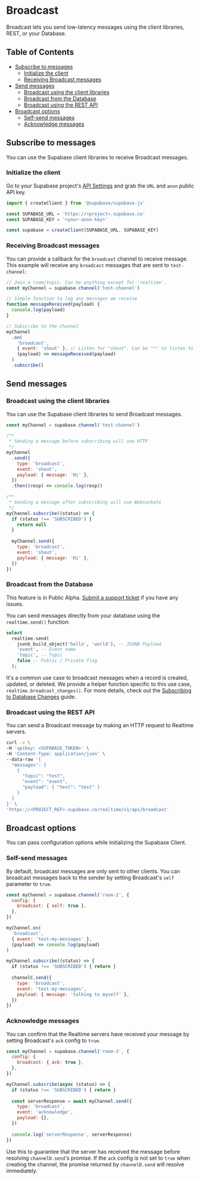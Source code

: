 # Broadcast

Broadcast lets you send low-latency messages using the client libraries, REST, or your Database.

## Table of Contents

- [Subscribe to messages](#subscribe-to-messages)
  - [Initialize the client](#initialize-the-client)
  - [Receiving Broadcast messages](#receiving-broadcast-messages)
- [Send messages](#send-messages)
  - [Broadcast using the client libraries](#broadcast-using-the-client-libraries)
  - [Broadcast from the Database](#broadcast-from-the-database)
  - [Broadcast using the REST API](#broadcast-using-the-rest-api)
- [Broadcast options](#broadcast-options)
  - [Self-send messages](#self-send-messages)
  - [Acknowledge messages](#acknowledge-messages)

## Subscribe to messages

You can use the Supabase client libraries to receive Broadcast messages.

### Initialize the client

Go to your Supabase project's [API Settings](https://supabase.com/dashboard/project/_/settings/api) and grab the `URL` and `anon` public API key.

```javascript
import { createClient } from '@supabase/supabase-js'

const SUPABASE_URL = 'https://<project>.supabase.co'
const SUPABASE_KEY = '<your-anon-key>'

const supabase = createClient(SUPABASE_URL, SUPABASE_KEY)
```

### Receiving Broadcast messages

You can provide a callback for the `broadcast` channel to receive message. This example will receive any `broadcast` messages that are sent to `test-channel`:

```javascript
// Join a room/topic. Can be anything except for 'realtime'.
const myChannel = supabase.channel('test-channel')

// Simple function to log any messages we receive
function messageReceived(payload) {
  console.log(payload)
}

// Subscribe to the Channel
myChannel
  .on(
    'broadcast',
    { event: 'shout' }, // Listen for "shout". Can be "*" to listen to all events
    (payload) => messageReceived(payload)
  )
  .subscribe()
```

## Send messages

### Broadcast using the client libraries

You can use the Supabase client libraries to send Broadcast messages.

```javascript
const myChannel = supabase.channel('test-channel')

/**
 * Sending a message before subscribing will use HTTP
 */
myChannel
  .send({
    type: 'broadcast',
    event: 'shout',
    payload: { message: 'Hi' },
  })
  .then((resp) => console.log(resp))

/**
 * Sending a message after subscribing will use Websockets
 */
myChannel.subscribe((status) => {
  if (status !== 'SUBSCRIBED') {
    return null
  }
  
  myChannel.send({
    type: 'broadcast',
    event: 'shout',
    payload: { message: 'Hi' },
  })
})
```

### Broadcast from the Database

This feature is in Public Alpha. [Submit a support ticket](https://supabase.help/) if you have any issues.

You can send messages directly from your database using the `realtime.send()` function:

```sql
select
  realtime.send(
    jsonb_build_object('hello', 'world'), -- JSONB Payload
    'event', -- Event name
    'topic', -- Topic
    false -- Public / Private flag
  );
```

It's a common use case to broadcast messages when a record is created, updated, or deleted. We provide a helper function specific to this use case, `realtime.broadcast_changes()`. For more details, check out the [Subscribing to Database Changes](https://supabase.com/docs/guides/realtime/subscribing-to-database-changes) guide.

### Broadcast using the REST API

You can send a Broadcast message by making an HTTP request to Realtime servers.

```bash
curl -v \
-H 'apikey: <SUPABASE_TOKEN>' \
-H 'Content-Type: application/json' \
--data-raw '{
  "messages": [
    {
      "topic": "test",
      "event": "event",
      "payload": { "test": "test" }
    }
  ]
}' \
'https://<PROJECT_REF>.supabase.co/realtime/v1/api/broadcast'
```

## Broadcast options

You can pass configuration options while initializing the Supabase Client.

### Self-send messages

By default, broadcast messages are only sent to other clients. You can broadcast messages back to the sender by setting Broadcast's `self` parameter to `true`.

```javascript
const myChannel = supabase.channel('room-2', {
  config: {
    broadcast: { self: true },
  },
})

myChannel.on(
  'broadcast',
  { event: 'test-my-messages' },
  (payload) => console.log(payload)
)

myChannel.subscribe((status) => {
  if (status !== 'SUBSCRIBED') { return }
  
  channelC.send({
    type: 'broadcast',
    event: 'test-my-messages',
    payload: { message: 'talking to myself' },
  })
})
```

### Acknowledge messages

You can confirm that the Realtime servers have received your message by setting Broadcast's `ack` config to `true`.

```javascript
const myChannel = supabase.channel('room-3', {
  config: {
    broadcast: { ack: true },
  },
})

myChannel.subscribe(async (status) => {
  if (status !== 'SUBSCRIBED') { return }
  
  const serverResponse = await myChannel.send({
    type: 'broadcast',
    event: 'acknowledge',
    payload: {},
  })
  
  console.log('serverResponse', serverResponse)
})
```

Use this to guarantee that the server has received the message before resolving `channelD.send`'s promise. If the `ack` config is not set to `true` when creating the channel, the promise returned by `channelD.send` will resolve immediately.
